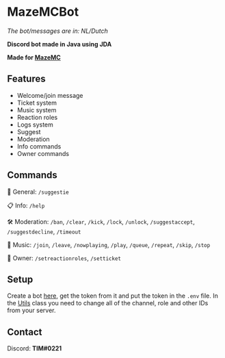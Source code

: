 # MazeMCBot
*The bot/messages are in: NL/Dutch*

**Discord bot made in Java using JDA**

**Made for [MazeMC]()**

## Features
- Welcome/join message
- Ticket system
- Music system
- Reaction roles
- Logs system
- Suggest
- Moderation
- Info commands
- Owner commands

## Commands
🍵 General: `/suggestie`

📋 Info: `/help`

🛠 Moderation: `/ban`, `/clear`, `/kick`, `/lock`, `/unlock`, `/suggestaccept`, `/suggestdecline`, `/timeout`

🎵 Music: `/join`, `/leave`, `/nowplaying`, `/play`, `/queue`, `/repeat`, `/skip`, `/stop`

👑 Owner: `/setreactionroles`, `/setticket`

## Setup
Create a bot [here](https://discord.com/developers/applications), get the token from it and put the token in the `.env` file. In the [Utils](https://github.com/TimLdev/ZwessBot/blob/master/src/main/java/dev/tim/discordbot/utils/Utils.java) class you need to change all of the channel, role and other IDs from your server.

## Contact
Discord: **TIM#0221**
